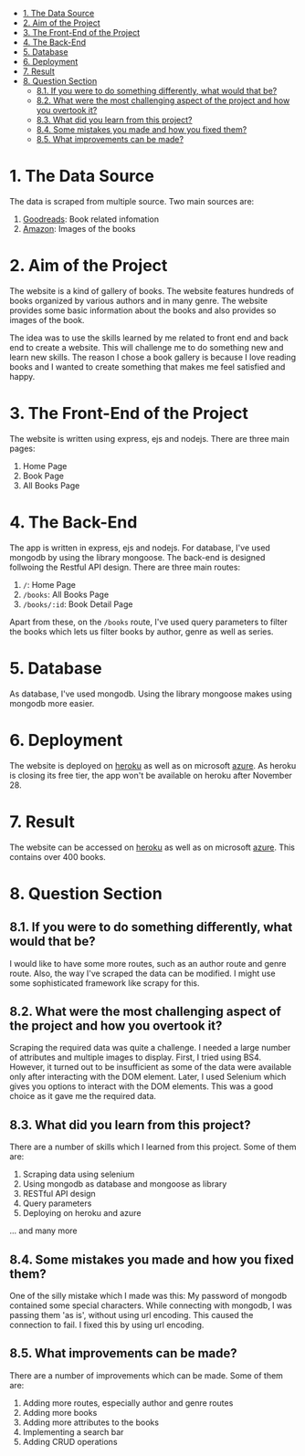 - [1. The Data Source](#1-the-data-source)
- [2. Aim of the Project](#2-aim-of-the-project)
- [3. The Front-End of the Project](#3-the-front-end-of-the-project)
- [4. The Back-End](#4-the-back-end)
- [5. Database](#5-database)
- [6. Deployment](#6-deployment)
- [7. Result](#7-result)
- [8. Question Section](#8-question-section)
  - [8.1. If you were to do something differently, what would that be?](#81-if-you-were-to-do-something-differently-what-would-that-be)
  - [8.2. What were the most challenging aspect of the project and how you overtook it?](#82-what-were-the-most-challenging-aspect-of-the-project-and-how-you-overtook-it)
  - [8.3. What did you learn from this project?](#83-what-did-you-learn-from-this-project)
  - [8.4. Some mistakes you made and how you fixed them?](#84-some-mistakes-you-made-and-how-you-fixed-them)
  - [8.5. What improvements can be made?](#85-what-improvements-can-be-made)
# 1. The Data Source
The data is scraped from multiple source. Two main sources are:
1. [Goodreads](https://www.goodreads.com/): Book related infomation
2. [Amazon](https://www.amazon.com/): Images of the books

# 2. Aim of the Project
The website is a kind of gallery of books. The website features hundreds of books organized by various authors and in many genre. The website provides some basic information about the books and also provides so images of the book.

The idea was to use the skills learned by me related to front end and back end to create a website. This will challenge me to do something new and learn new skills. The reason I chose a book gallery is because I love reading books and I wanted to create something that makes me feel satisfied and happy.
# 3. The Front-End of the Project
The website is written using express, ejs and nodejs. There are three main pages:
1. Home Page
2. Book Page
3. All Books Page
# 4. The Back-End
The app is written in express, ejs and nodejs. For database, I've used mongodb by using the library mongoose. The back-end is designed follwoing the Restful API design. There are three main routes:
1. `/`: Home Page
2. `/books`: All Books Page
3. `/books/:id`: Book Detail Page

Apart from these, on the `/books` route, I've used query parameters to filter the books which lets us filter books by author, genre as well as series.
# 5. Database
As database, I've used mongodb. Using the library mongoose makes using mongodb more easier.

# 6. Deployment
The website is deployed on [heroku](https://h31416-book-gallery.herokuapp.com/) as well as on microsoft [azure](https://hari31416-bookgallery.azurewebsites.net/). As heroku is closing its free tier, the app won't be available on heroku after November 28.

# 7. Result
The website can be accessed on [heroku](https://h31416-book-gallery.herokuapp.com/) as well as on microsoft [azure](https://hari31416-bookgallery.azurewebsites.net/). This contains over 400 books.
# 8. Question Section
## 8.1. If you were to do something differently, what would that be?
I would like to have some more routes, such as an author route and genre route. Also, the way I've scraped the data can be modified. I might use some sophisticated framework like scrapy for this.

## 8.2. What were the most challenging aspect of the project and how you overtook it?
Scraping the required data was quite a challenge. I needed a large number of attributes and multiple images to display. First, I tried using BS4. However, it turned out to be insufficient as some of the data were available only after interacting with the DOM element. Later, I used Selenium which gives you options to interact with the DOM elements. This was a good choice as it gave me the required data.

## 8.3. What did you learn from this project?
There are a number of skills which I learned from this project. Some of them are:
1. Scraping data using selenium
2. Using mongodb as database and mongoose as library
3. RESTful API design
4. Query parameters
5. Deploying on heroku and azure
   
... and many more

## 8.4. Some mistakes you made and how you fixed them?
One of the silly mistake which I made was this: My password of mongodb contained some special characters. While connecting with mongodb, I was passing them 'as is', without using url encoding. This caused the connection to fail. I fixed this by using url encoding.

## 8.5. What improvements can be made?
There are a number of improvements which can be made. Some of them are:
1. Adding more routes, especially author and genre routes
2. Adding more books
3. Adding more attributes to the books
4. Implementing a search bar
5. Adding CRUD operations